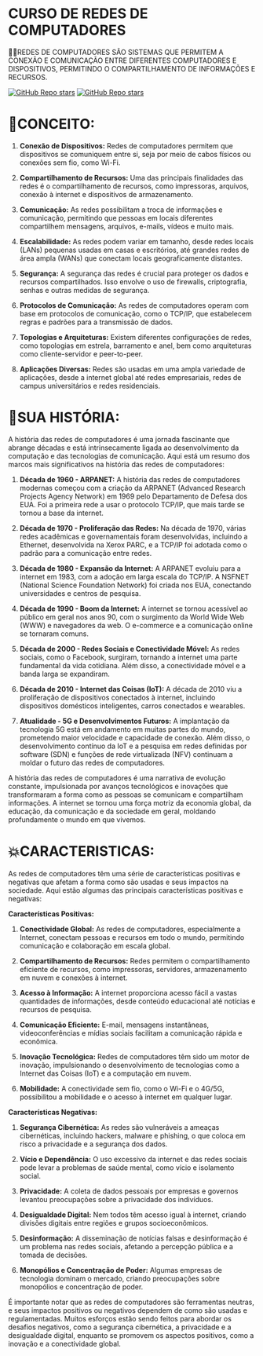 # CURSO DE REDES DE COMPUTADORES
👨‍⚖️REDES DE COMPUTADORES SÃO SISTEMAS QUE PERMITEM A CONEXÃO E COMUNICAÇÃO ENTRE DIFERENTES COMPUTADORES E DISPOSITIVOS, PERMITINDO O COMPARTILHAMENTO DE INFORMAÇÕES E RECURSOS.

[![GitHub Repo stars](https://img.shields.io/badge/VILHALVA-GITHUB-03A9F4?logo=github)](https://github.com/VILHALVA) 
[![GitHub Repo stars](https://img.shields.io/badge/-PLAYLIST%20DO%20YOUTUBE-blueviolet)](https://youtube.com/playlist?list=PLHz_AreHm4dkd4lr9G0Up-W-YaHYdTDuP&si=6S1fGFAb_wPHrtpt) <br>

# 🌟CONCEITO:
1. **Conexão de Dispositivos:** Redes de computadores permitem que dispositivos se comuniquem entre si, seja por meio de cabos físicos ou conexões sem fio, como Wi-Fi.

2. **Compartilhamento de Recursos:** Uma das principais finalidades das redes é o compartilhamento de recursos, como impressoras, arquivos, conexão à internet e dispositivos de armazenamento.

3. **Comunicação:** As redes possibilitam a troca de informações e comunicação, permitindo que pessoas em locais diferentes compartilhem mensagens, arquivos, e-mails, vídeos e muito mais.

4. **Escalabilidade:** As redes podem variar em tamanho, desde redes locais (LANs) pequenas usadas em casas e escritórios, até grandes redes de área ampla (WANs) que conectam locais geograficamente distantes.

5. **Segurança:** A segurança das redes é crucial para proteger os dados e recursos compartilhados. Isso envolve o uso de firewalls, criptografia, senhas e outras medidas de segurança.

6. **Protocolos de Comunicação:** As redes de computadores operam com base em protocolos de comunicação, como o TCP/IP, que estabelecem regras e padrões para a transmissão de dados.

7. **Topologias e Arquiteturas:** Existem diferentes configurações de redes, como topologias em estrela, barramento e anel, bem como arquiteturas como cliente-servidor e peer-to-peer.

8. **Aplicações Diversas:** Redes são usadas em uma ampla variedade de aplicações, desde a internet global até redes empresariais, redes de campus universitários e redes residenciais.

# 💚SUA HISTÓRIA:
A história das redes de computadores é uma jornada fascinante que abrange décadas e está intrinsecamente ligada ao desenvolvimento da computação e das tecnologias de comunicação. Aqui está um resumo dos marcos mais significativos na história das redes de computadores:

1. **Década de 1960 - ARPANET:** A história das redes de computadores modernas começou com a criação da ARPANET (Advanced Research Projects Agency Network) em 1969 pelo Departamento de Defesa dos EUA. Foi a primeira rede a usar o protocolo TCP/IP, que mais tarde se tornou a base da internet.

2. **Década de 1970 - Proliferação das Redes:** Na década de 1970, várias redes acadêmicas e governamentais foram desenvolvidas, incluindo a Ethernet, desenvolvida na Xerox PARC, e a TCP/IP foi adotada como o padrão para a comunicação entre redes.

3. **Década de 1980 - Expansão da Internet:** A ARPANET evoluiu para a internet em 1983, com a adoção em larga escala do TCP/IP. A NSFNET (National Science Foundation Network) foi criada nos EUA, conectando universidades e centros de pesquisa.

4. **Década de 1990 - Boom da Internet:** A internet se tornou acessível ao público em geral nos anos 90, com o surgimento da World Wide Web (WWW) e navegadores da web. O e-commerce e a comunicação online se tornaram comuns.

5. **Década de 2000 - Redes Sociais e Conectividade Móvel:** As redes sociais, como o Facebook, surgiram, tornando a internet uma parte fundamental da vida cotidiana. Além disso, a conectividade móvel e a banda larga se expandiram.

6. **Década de 2010 - Internet das Coisas (IoT):** A década de 2010 viu a proliferação de dispositivos conectados à internet, incluindo dispositivos domésticos inteligentes, carros conectados e wearables.

7. **Atualidade - 5G e Desenvolvimentos Futuros:** A implantação da tecnologia 5G está em andamento em muitas partes do mundo, prometendo maior velocidade e capacidade de conexão. Além disso, o desenvolvimento contínuo da IoT e a pesquisa em redes definidas por software (SDN) e funções de rede virtualizada (NFV) continuam a moldar o futuro das redes de computadores.

A história das redes de computadores é uma narrativa de evolução constante, impulsionada por avanços tecnológicos e inovações que transformaram a forma como as pessoas se comunicam e compartilham informações. A internet se tornou uma força motriz da economia global, da educação, da comunicação e da sociedade em geral, moldando profundamente o mundo em que vivemos.

# 💥CARACTERISTICAS:
As redes de computadores têm uma série de características positivas e negativas que afetam a forma como são usadas e seus impactos na sociedade. Aqui estão algumas das principais características positivas e negativas:

**Características Positivas:**

1. **Conectividade Global:** As redes de computadores, especialmente a Internet, conectam pessoas e recursos em todo o mundo, permitindo comunicação e colaboração em escala global.

2. **Compartilhamento de Recursos:** Redes permitem o compartilhamento eficiente de recursos, como impressoras, servidores, armazenamento em nuvem e conexões à internet.

3. **Acesso à Informação:** A internet proporciona acesso fácil a vastas quantidades de informações, desde conteúdo educacional até notícias e recursos de pesquisa.

4. **Comunicação Eficiente:** E-mail, mensagens instantâneas, videoconferências e mídias sociais facilitam a comunicação rápida e econômica.

5. **Inovação Tecnológica:** Redes de computadores têm sido um motor de inovação, impulsionando o desenvolvimento de tecnologias como a Internet das Coisas (IoT) e a computação em nuvem.

6. **Mobilidade:** A conectividade sem fio, como o Wi-Fi e o 4G/5G, possibilitou a mobilidade e o acesso à internet em qualquer lugar.

**Características Negativas:**

1. **Segurança Cibernética:** As redes são vulneráveis a ameaças cibernéticas, incluindo hackers, malware e phishing, o que coloca em risco a privacidade e a segurança dos dados.

2. **Vício e Dependência:** O uso excessivo da internet e das redes sociais pode levar a problemas de saúde mental, como vício e isolamento social.

3. **Privacidade:** A coleta de dados pessoais por empresas e governos levantou preocupações sobre a privacidade dos indivíduos.

4. **Desigualdade Digital:** Nem todos têm acesso igual à internet, criando divisões digitais entre regiões e grupos socioeconômicos.

5. **Desinformação:** A disseminação de notícias falsas e desinformação é um problema nas redes sociais, afetando a percepção pública e a tomada de decisões.

6. **Monopólios e Concentração de Poder:** Algumas empresas de tecnologia dominam o mercado, criando preocupações sobre monopólios e concentração de poder.

É importante notar que as redes de computadores são ferramentas neutras, e seus impactos positivos ou negativos dependem de como são usadas e regulamentadas. Muitos esforços estão sendo feitos para abordar os desafios negativos, como a segurança cibernética, a privacidade e a desigualdade digital, enquanto se promovem os aspectos positivos, como a inovação e a conectividade global.
